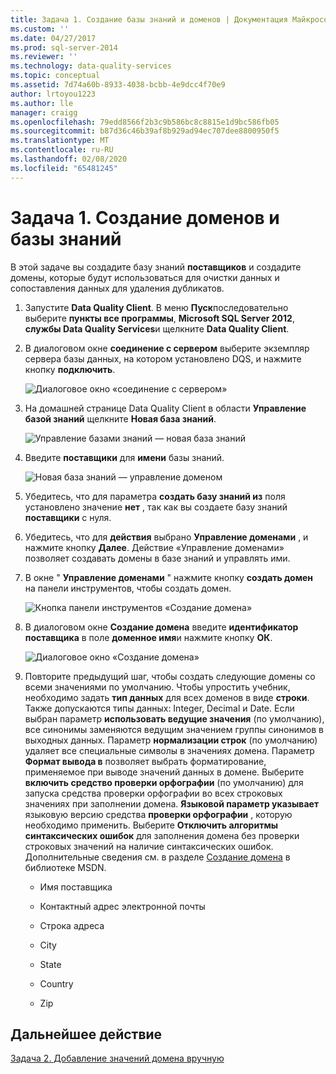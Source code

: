 ```yaml
---
title: Задача 1. Создание базы знаний и доменов | Документация Майкрософт
ms.custom: ''
ms.date: 04/27/2017
ms.prod: sql-server-2014
ms.reviewer: ''
ms.technology: data-quality-services
ms.topic: conceptual
ms.assetid: 7d74a60b-8933-4038-bcbb-4e9dcc4f70e9
author: lrtoyou1223
ms.author: lle
manager: craigg
ms.openlocfilehash: 79edd8566f2b3c9b586bc8c8815e1d9bc586fb05
ms.sourcegitcommit: b87d36c46b39af8b929ad94ec707dee8800950f5
ms.translationtype: MT
ms.contentlocale: ru-RU
ms.lasthandoff: 02/08/2020
ms.locfileid: "65481245"
---
```

# <a name="task-1-creating-a-knowledge-base-and-domains"></a>Задача 1. Создание доменов и базы знаний
  В этой задаче вы создадите базу знаний **поставщиков** и создадите домены, которые будут использоваться для очистки данных и сопоставления данных для удаления дубликатов.  
  
1.  Запустите **Data Quality Client**. В меню **Пуск**последовательно выберите **пункты все программы**, **Microsoft SQL Server 2012**, **службы Data Quality Services**и щелкните **Data Quality Client**.  
  
2.  В диалоговом окне **соединение с сервером** выберите экземпляр сервера базы данных, на котором установлено DQS, и нажмите кнопку **подключить**.  
  
     ![Диалоговое окно «соединение с сервером»](../../2014/tutorials/media/et-creatingaknowledgebaseanddomains-01.jpg "Диалоговое окно «Подключение к серверу»")  
  
3.  На домашней странице Data Quality Client в области **Управление базой знаний** щелкните **Новая база знаний**.  
  
     ![Управление базами знаний — новая база знаний](../../2014/tutorials/media/et-creatingaknowledgebaseanddomains-02.jpg "Управление базами знаний — новая база знаний")  
  
4.  Введите **поставщики** для **имени** базы знаний.  
  
     ![Новая база знаний — управление доменом](../../2014/tutorials/media/et-creatingaknowledgebaseanddomains-03.jpg "Новая база знаний — управление доменом")  
  
5.  Убедитесь, что для параметра **создать базу знаний из** поля установлено значение **нет** , так как вы создаете базу знаний **поставщики** с нуля.  
  
6.  Убедитесь, что для **действия** выбрано **Управление доменами** , и нажмите кнопку **Далее**. Действие «Управление доменами» позволяет создавать домены в базе знаний и управлять ими.  
  
7.  В окне " **Управление доменами** " нажмите кнопку **создать домен** на панели инструментов, чтобы создать домен.  
  
     ![Кнопка панели инструментов «Создание домена»](../../2014/tutorials/media/et-creatingaknowledgebaseanddomains-04.jpg "Кнопка панели инструментов «Создание домена»")  
  
8.  В диалоговом окне **Создание домена** введите **идентификатор поставщика** в поле **доменное имя**и нажмите кнопку **ОК**.  
  
     ![Диалоговое окно «Создание домена»](../../2014/tutorials/media/et-creatingaknowledgebaseanddomains-05.jpg "Диалоговое окно «Создание домена»")  
  
9. Повторите предыдущий шаг, чтобы создать следующие домены со всеми значениями по умолчанию. Чтобы упростить учебник, необходимо задать **тип данных** для всех доменов в виде **строки**. Также допускаются типы данных: Integer, Decimal и Date. Если выбран параметр **использовать ведущие значения** (по умолчанию), все синонимы заменяются ведущим значением группы синонимов в выходных данных. Параметр **нормализации строк** (по умолчанию) удаляет все специальные символы в значениях домена. Параметр **Формат вывода в** позволяет выбрать форматирование, применяемое при выводе значений данных в домене. Выберите **включить средство проверки орфографии** (по умолчанию) для запуска средства проверки орфографии во всех строковых значениях при заполнении домена. **Языковой параметр указывает** языковую версию средства **проверки орфографии** , которую необходимо применить. Выберите **Отключить алгоритмы синтаксических ошибок** для заполнения домена без проверки строковых значений на наличие синтаксических ошибок. Дополнительные сведения см. в разделе [Создание домена](https://msdn.microsoft.com/library/hh510401.aspx) в библиотеке MSDN.  
  
    -   Имя поставщика  
  
    -   Контактный адрес электронной почты  
  
    -   Строка адреса  
  
    -   City  
  
    -   State  
  
    -   Country  
  
    -   Zip  
  
## <a name="next-step"></a>Дальнейшее действие  
 [Задача 2. Добавление значений домена вручную](../../2014/tutorials/task-2-adding-domain-values-manually.md)  
  
  

